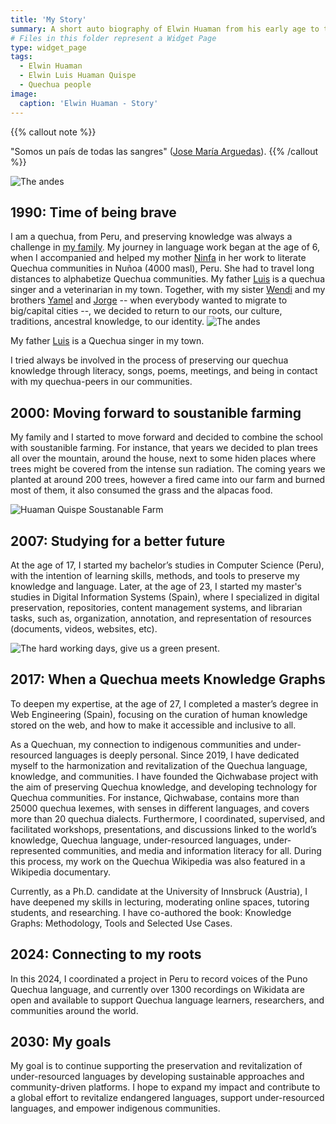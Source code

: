 ```yaml
---
title: 'My Story'
summary: A short auto biography of Elwin Huaman from his early age to this date.
# Files in this folder represent a Widget Page
type: widget_page
tags:
  - Elwin Huaman
  - Elwin Luis Huaman Quispe
  - Quechua people
image:
  caption: 'Elwin Huaman - Story'
---
```

{{% callout note %}}
<!-- See [All publications](./publication/).  -->
"Somos un país de todas las sangres"
(<a href='https://en.wikipedia.org/wiki/Jos%C3%A9_Mar%C3%ADa_Arguedas'>Jose María Arguedas</a>).
{{% /callout %}}

![The andes](/media/images/Andes.png)

## 1990: Time of being brave

I am a quechua, from Peru, and preserving knowledge was always a challenge in [my family](https://huamanquispe.com/us/team/). My journey in language work began at the age of 6, when I accompanied and helped my mother [Ninfa](https://huamanquispe.com/author/ninfa-quispe/) in her work to literate Quechua communities in Nuñoa (4000 masl), Peru. She had to travel long distances to alphabetize Quechua communities. My father [Luis](https://huamanquispe.com/author/luis-huaman/) is a quechua singer and a veterinarian in my town. Together, with my sister [Wendi](https://huamanquispe.com/author/wendi-huaman/) and my brothers [Yamel](https://huamanquispe.com/author/yamel-huaman/) and [Jorge](https://huamanquispe.com/author/jorge-huaman/) -- when everybody wanted to migrate to big/capital cities --, we decided to return to our roots, our culture, traditions, ancestral knowledge, to our identity. 
![The andes](/media/images/1990-HuamanQuispe_family.jpg "The andes represent our Quechua identity.")

 My father [Luis]() is a Quechua singer in my town.

I tried always be involved in the process of preserving our quechua knowledge through literacy, songs, poems, meetings, and being in contact with my quechua-peers in our communities.

## 2000: Moving forward to soustanible farming
My family and I started to move forward and decided to combine the school with soustanible farming. For instance, that years we decided to plan trees all over the mountain, around the house, next to some hiden places where trees might be covered from the intense sun radiation. The coming years we planted at around 200 trees, however a fired came into our farm and burned most of them, it also consumed the grass and the alpacas food. 

![Huaman Quispe Soustanable Farm](/media/images/2000-HuamanQuispe.jpg "The hard working days, give us a green present.")

## 2007: Studying for a better future
At the age of 17, I started my bachelor’s studies in Computer Science (Peru), with the intention of learning skills, methods, and tools to preserve my knowledge and language. Later, at the age of 23, I started my master's studies in Digital Information Systems (Spain), where I specialized in digital preservation, repositories, content management systems, and librarian tasks, such as, organization, annotation, and representation of resources (documents, videos, websites, etc).

![](/media/images/2000-HuamanQuispe.jpg "The hard working days, give us a green present.")

## 2017: When a Quechua meets Knowledge Graphs
To deepen my expertise, at the age of 27, I completed a master’s degree in Web Engineering (Spain), focusing on the curation of human knowledge stored on the web, and how to make it accessible and inclusive to all. 

As a Quechuan, my connection to indigenous communities and under-resourced languages is deeply personal. Since 2019, I have dedicated myself to the harmonization and revitalization of the Quechua language, knowledge, and communities. I have founded the Qichwabase project with the aim of preserving Quechua knowledge, and developing technology for Quechua communities. For instance, Qichwabase, contains more than 25000 quechua lexemes, with senses in different languages, and covers more than 20 quechua dialects. Furthermore, I coordinated, supervised, and facilitated workshops, presentations, and discussions linked to the world’s knowledge, Quechua language, under-resourced languages, under-represented communities, and media and information literacy for all. During this process, my work on the Quechua Wikipedia was also featured in a Wikipedia documentary.

Currently, as a Ph.D. candidate at the University of Innsbruck (Austria), I have deepened my skills in lecturing, moderating online spaces, tutoring students, and researching. I have co-authored the book: Knowledge Graphs: Methodology, Tools and Selected Use Cases.

## 2024: Connecting to my roots
In this 2024, I coordinated a project in Peru to record voices of the Puno Quechua language, and currently over 1300 recordings on Wikidata are open and available to support Quechua language learners, researchers, and communities around the world. 
 
## 2030: My goals
My goal is to continue supporting the preservation and revitalization of under-resourced languages by developing sustainable approaches and community-driven platforms. I hope to expand my impact and contribute to a global effort to revitalize endangered languages, support under-resourced languages, and empower indigenous communities.
